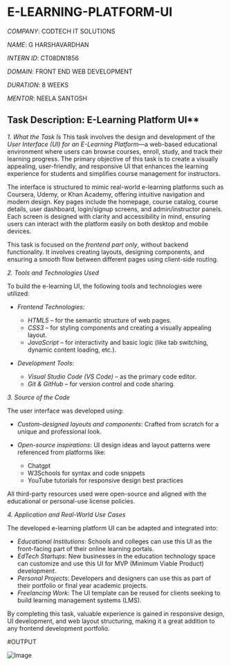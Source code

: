 # E-LEARNING-PLATFORM-UI

*COMPANY*: CODTECH IT SOLUTIONS

*NAME*: G HARSHAVARDHAN

*INTERN ID*: CT08DN1856

*DOMAIN*: FRONT END WEB DEVELOPMENT

*DURATION*: 8 WEEKS

*MENTOR*: NEELA SANTOSH

## Task Description: E-Learning Platform UI**

*1. What the Task Is*
This task involves the design and development of the *User Interface (UI) for an E-Learning Platform*—a web-based educational environment where users can browse courses, enroll, study, and track their learning progress. The primary objective of this task is to create a visually appealing, user-friendly, and responsive UI that enhances the learning experience for students and simplifies course management for instructors.

The interface is structured to mimic real-world e-learning platforms such as Coursera, Udemy, or Khan Academy, offering intuitive navigation and modern design. Key pages include the homepage, course catalog, course details, user dashboard, login/signup screens, and admin/instructor panels. Each screen is designed with clarity and accessibility in mind, ensuring users can interact with the platform easily on both desktop and mobile devices.

This task is focused on the *frontend part only*, without backend functionality. It involves creating layouts, designing components, and ensuring a smooth flow between different pages using client-side routing.

*2. Tools and Technologies Used*

To build the e-learning UI, the following tools and technologies were utilized:

* *Frontend Technologies:*

  * *HTML5* – for the semantic structure of web pages.
  * *CSS3* – for styling components and creating a visually appealing layout.
  * *JavaScript* – for interactivity and basic logic (like tab switching, dynamic content loading, etc.).


* *Development Tools:*

  * *Visual Studio Code (VS Code)* – as the primary code editor.
  * *Git & GitHub* – for version control and code sharing.

*3. Source of the Code*

The user interface was developed using:

* *Custom-designed layouts and components*: Crafted from scratch for a unique and professional look.
* *Open-source inspirations*: UI design ideas and layout patterns were referenced from platforms like:

  * Chatgpt 
  * W3Schools for syntax and code snippets
  * YouTube tutorials for responsive design best practices

All third-party resources used were open-source and aligned with the educational or personal-use license policies.

*4. Application and Real-World Use Cases*

The developed e-learning platform UI can be adapted and integrated into:

* *Educational Institutions*: Schools and colleges can use this UI as the front-facing part of their online learning portals.
* *EdTech Startups*: New businesses in the education technology space can customize and use this UI for MVP (Minimum Viable Product) development.
* *Personal Projects*: Developers and designers can use this as part of their portfolio or final year academic projects.
* *Freelancing Work*: The UI template can be reused for clients seeking to build learning management systems (LMS).

By completing this task, valuable experience is gained in responsive design, UI development, and web layout structuring, making it a great addition to any frontend development portfolio.

#OUTPUT

![Image](https://github.com/user-attachments/assets/799185b8-053a-4dd5-ab35-d2aae5d1c56e)

